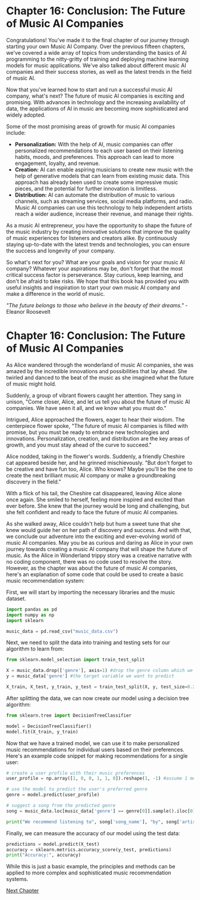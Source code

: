 # Chapter 16: Conclusion: The Future of Music AI Companies

Congratulations! You've made it to the final chapter of our journey through starting your own Music AI Company. Over the previous fifteen chapters, we've covered a wide array of topics from understanding the basics of AI programming to the nitty-gritty of training and deploying machine learning models for music applications. We've also talked about different music AI companies and their success stories, as well as the latest trends in the field of music AI.

Now that you've learned how to start and run a successful music AI company, what's next? The future of music AI companies is exciting and promising. With advances in technology and the increasing availability of data, the applications of AI in music are becoming more sophisticated and widely adopted.

Some of the most promising areas of growth for music AI companies include:

- **Personalization:** With the help of AI, music companies can offer personalized recommendations to each user based on their listening habits, moods, and preferences. This approach can lead to more engagement, loyalty, and revenue.
- **Creation:** AI can enable aspiring musicians to create new music with the help of generative models that can learn from existing music data. This approach has already been used to create some impressive music pieces, and the potential for further innovation is limitless.
- **Distribution:** AI can automate the distribution of music to various channels, such as streaming services, social media platforms, and radio. Music AI companies can use this technology to help independent artists reach a wider audience, increase their revenue, and manage their rights.
  
As a music AI entrepreneur, you have the opportunity to shape the future of the music industry by creating innovative solutions that improve the quality of music experiences for listeners and creators alike. By continuously staying up-to-date with the latest trends and technologies, you can ensure the success and longevity of your company.

So what's next for you? What are your goals and vision for your music AI company? Whatever your aspirations may be, don't forget that the most critical success factor is perseverance. Stay curious, keep learning, and don't be afraid to take risks. We hope that this book has provided you with useful insights and inspiration to start your own music AI company and make a difference in the world of music. 

_"The future belongs to those who believe in the beauty of their dreams."_ - Eleanor Roosevelt
# Chapter 16: Conclusion: The Future of Music AI Companies

As Alice wandered through the wonderland of music AI companies, she was amazed by the incredible innovations and possibilities that lay ahead. She twirled and danced to the beat of the music as she imagined what the future of music might hold.

Suddenly, a group of vibrant flowers caught her attention. They sang in unison, "Come closer, Alice, and let us tell you about the future of music AI companies. We have seen it all, and we know what you must do."

Intrigued, Alice approached the flowers, eager to hear their wisdom. The centerpiece flower spoke, "The future of music AI companies is filled with promise, but you must be ready to embrace new technologies and innovations. Personalization, creation, and distribution are the key areas of growth, and you must stay ahead of the curve to succeed."

Alice nodded, taking in the flower's words. Suddenly, a friendly Cheshire cat appeared beside her, and he grinned mischievously. "But don't forget to be creative and have fun too, Alice. Who knows? Maybe you'll be the one to create the next brilliant music AI company or make a groundbreaking discovery in the field."

With a flick of his tail, the Cheshire cat disappeared, leaving Alice alone once again. She smiled to herself, feeling more inspired and excited than ever before. She knew that the journey would be long and challenging, but she felt confident and ready to face the future of music AI companies.

As she walked away, Alice couldn't help but hum a sweet tune that she knew would guide her on her path of discovery and success. And with that, we conclude our adventure into the exciting and ever-evolving world of music AI companies. May you be as curious and daring as Alice in your own journey towards creating a music AI company that will shape the future of music.
As the Alice in Wonderland trippy story was a creative narrative with no coding component, there was no code used to resolve the story. However, as the chapter was about the future of music AI companies, here's an explanation of some code that could be used to create a basic music recommendation system:

First, we will start by importing the necessary libraries and the music dataset.

```python
import pandas as pd
import numpy as np
import sklearn

music_data = pd.read_csv("music_data.csv")
```

Next, we need to split the data into training and testing sets for our algorithm to learn from:

```python
from sklearn.model_selection import train_test_split

X = music_data.drop(['genre'], axis=1) #drop the genre column which we want to predict
y = music_data['genre'] #the target variable we want to predict

X_train, X_test, y_train, y_test = train_test_split(X, y, test_size=0.2)
```

After splitting the data, we can now create our model using a decision tree algorithm:

```python
from sklearn.tree import DecisionTreeClassifier

model = DecisionTreeClassifier()
model.fit(X_train, y_train)
```

Now that we have a trained model, we can use it to make personalized music recommendations for individual users based on their preferences. Here's an example code snippet for making recommendations for a single user:

```python
# create a user profile with their music preferences
user_profile = np.array([1, 0, 0, 1, 1, 0]).reshape(1, -1) #assume 1 means user likes the feature, 0 otherwise

# use the model to predict the user's preferred genre
genre = model.predict(user_profile)

# suggest a song from the predicted genre
song = music_data.loc[music_data['genre'] == genre[0]].sample().iloc[0]

print("We recommend listening to", song['song_name'], "by", song['artist_name'])
```

Finally, we can measure the accuracy of our model using the test data:

```python
predictions = model.predict(X_test)
accuracy = sklearn.metrics.accuracy_score(y_test, predictions)
print("Accuracy:", accuracy)
```

While this is just a basic example, the principles and methods can be applied to more complex and sophisticated music recommendation systems.


[Next Chapter](17_Chapter17.md)